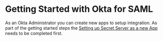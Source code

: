 [title]: # (Getting Started)
[tags]: # (introduction)
[priority]: # (1)
# Getting Started with Okta for SAML

As an Okta Administrator you can create new apps to setup integration. As part of the getting started steps the [Setting up Secret Server as a new App](setup.md) needs to be completed first.
